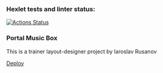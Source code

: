 ### Hexlet tests and linter status:
[![Actions Status](https://github.com/JaroslavRusanov/layout-designer-project-56/actions/workflows/hexlet-check.yml/badge.svg)](https://github.com/JaroslavRusanov/layout-designer-project-56/actions)

### Portal Music Box

This is a trainer layout-designer project by Iaroslav Rusanov

[Deploy](portal-ja-ru.surge.sh)